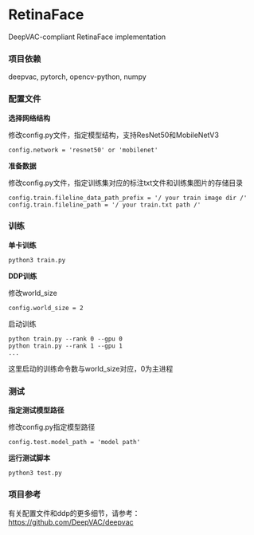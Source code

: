 # RetinaFace
DeepVAC-compliant RetinaFace implementation

### 项目依赖

deepvac, pytorch, opencv-python, numpy

### 配置文件

**选择网络结构**

修改config.py文件，指定模型结构，支持ResNet50和MobileNetV3

```
config.network = 'resnet50' or 'mobilenet'
```

**准备数据**

修改config.py文件，指定训练集对应的标注txt文件和训练集图片的存储目录


```
config.train.fileline_data_path_prefix = '/ your train image dir /'
config.train.fileline_path = '/ your train.txt path /'
```

### 训练

**单卡训练**

```
python3 train.py
```

**DDP训练**

修改world_size

```
config.world_size = 2

```
启动训练

```
python train.py --rank 0 --gpu 0
python train.py --rank 1 --gpu 1
...
```
这里启动的训练命令数与world_size对应，0为主进程


### 测试

**指定测试模型路径**

修改config.py指定模型路径


```
config.test.model_path = 'model path'
```

**运行测试脚本**

```
python3 test.py
```

### 项目参考

有关配置文件和ddp的更多细节，请参考：https://github.com/DeepVAC/deepvac
